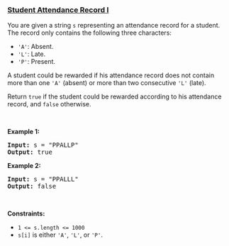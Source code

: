 ### [Student Attendance Record I](https://leetcode.com/problems/student-attendance-record-i)

You are given a string <code>s</code> representing an attendance record for a student. The record only contains the following three characters:
<ul>
	<li><code>&#39;A&#39;</code>: Absent.</li>
	<li><code>&#39;L&#39;</code>: Late.</li>
	<li><code>&#39;P&#39;</code>: Present.</li>
</ul>

<p>A student could be rewarded if his attendance record does not contain more than one <code>&#39;A&#39;</code> (absent) or more than two consecutive <code>&#39;L&#39;</code> (late).</p>

<p>Return <code>true</code> if the student could be rewarded according to his attendance record, and <code>false</code> otherwise.</p>

<p>&nbsp;</p>
<p><strong>Example 1:</strong></p>
<pre><strong>Input:</strong> s = "PPALLP"
<strong>Output:</strong> true
</pre><p><strong>Example 2:</strong></p>
<pre><strong>Input:</strong> s = "PPALLL"
<strong>Output:</strong> false
</pre>
<p>&nbsp;</p>
<p><strong>Constraints:</strong></p>

<ul>
	<li><code>1 &lt;= s.length &lt;= 1000</code></li>
	<li><code>s[i]</code> is either <code>&#39;A&#39;</code>, <code>&#39;L&#39;</code>, or <code>&#39;P&#39;</code>.</li>
</ul>
